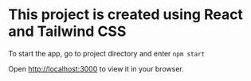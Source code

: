 # This project is created using React and Tailwind CSS

To start the app, go to project directory and enter `npm start`



Open [http://localhost:3000](http://localhost:3000) to view it in your browser.


